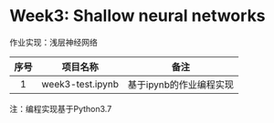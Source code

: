 # Week3: Shallow neural networks

作业实现：浅层神经网络

| 序号 |     项目名称     |          备注           |
| :--: | :--------------: | :---------------------: |
|  1   | week3-test.ipynb | 基于ipynb的作业编程实现 |

注：编程实现基于Python3.7
